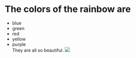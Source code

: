 # The colors of the rainbow are
* blue
* green
* red
* yellow
* purple\
They are all so beautiful.
![](https://th.bing.com/th/id/R.0852fa00c8af87e03d9d115e5d0890ce?rik=BAmydN5sBlQf8A&riu=http%3a%2f%2ffun-science.org.uk%2fwp-content%2fuploads%2f2017%2f02%2fRainbow.png&ehk=xvkguWyOMfpjaen0N4RYga5VzBe2bKI4DU1Lp45o%2fY8%3d&risl=&pid=ImgRaw&r=0)

